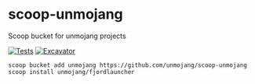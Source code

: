 # scoop-unmojang

Scoop bucket for unmojang projects

[![Tests](https://github.com/unmojang/scoop-unmojang/actions/workflows/ci.yml/badge.svg)](https://github.com/unmojang/scoop-unmojang/actions/workflows/ci.yml) [![Excavator](https://github.com/unmojang/scoop-unmojang/actions/workflows/excavator.yml/badge.svg)](https://github.com/unmojang/scoop-unmojang/actions/workflows/excavator.yml)

```pwsh
scoop bucket add unmojang https://github.com/unmojang/scoop-unmojang
scoop install unmojang/fjordlauncher
```
